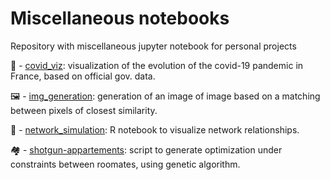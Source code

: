 # Miscellaneous notebooks 
Repository with miscellaneous jupyter notebook for personal projects   

:test_tube: - [covid_viz](https://github.com/ArianeDlns/misc-notebooks/blob/main/covid_viz.ipynb): visualization of the evolution of the covid-19 pandemic in France, based on official gov. data. 

:framed_picture: - [img_generation](https://github.com/ArianeDlns/misc-notebooks/blob/main/img_generation.ipynb): generation of an image of image based on a matching between pixels of closest similarity.

:bookmark_tabs: - [network_simulation](https://github.com/ArianeDlns/misc-notebooks/blob/main/network_simulation.Rmd): R notebook to visualize network relationships.

:houses: - [shotgun-appartements](https://github.com/ArianeDlns/misc-notebooks/blob/main/shotgun-appartments.py): script to generate optimization under constraints between roomates, using genetic algorithm. 

